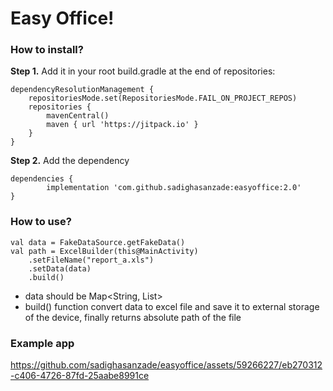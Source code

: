 # Easy Office!

### How to install?

**Step 1.** Add it in your root build.gradle at the end of repositories:

	dependencyResolutionManagement {
		repositoriesMode.set(RepositoriesMode.FAIL_ON_PROJECT_REPOS)
		repositories {
			mavenCentral()
			maven { url 'https://jitpack.io' }
		}
	}
**Step 2.** Add the dependency

	dependencies {
	        implementation 'com.github.sadighasanzade:easyoffice:2.0'
	}

 ### How to use?
 
    val data = FakeDataSource.getFakeData()
    val path = ExcelBuilder(this@MainActivity)
        .setFileName("report_a.xls")
        .setData(data)
        .build()
- data should be Map<String, List<String>>
- build() function convert data to excel file and save it to external storage of the device, finally returns absolute path of the file

### Example app




https://github.com/sadighasanzade/easyoffice/assets/59266227/eb270312-c406-4726-87fd-25aabe8991ce


                            
